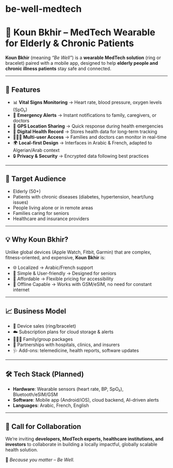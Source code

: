 # be-well-medtech

# 🌿 Koun Bkhir – MedTech Wearable for Elderly & Chronic Patients  

**Koun Bkhir** (meaning *“Be Well”*) is a **wearable MedTech solution** (ring or bracelet) paired with a mobile app, designed to help **elderly people and chronic illness patients** stay safe and connected.  

---

## 🚀 Features  
- 📊 **Vital Signs Monitoring** → Heart rate, blood pressure, oxygen levels (SpO₂)  
- 🔔 **Emergency Alerts** → Instant notifications to family, caregivers, or doctors  
- 📍 **GPS Location Sharing** → Quick response during health emergencies  
- 📒 **Digital Health Record** → Stores health data for long-term tracking  
- 👨‍👩‍👧 **Multi-user Access** → Families and doctors can monitor in real-time  
- 🌍 **Local-first Design** → Interfaces in Arabic & French, adapted to Algerian/Arab context  
- 🔒 **Privacy & Security** → Encrypted data following best practices  

---

## 🎯 Target Audience  
- Elderly (50+)  
- Patients with chronic diseases (diabetes, hypertension, heart/lung issues)  
- People living alone or in remote areas  
- Families caring for seniors  
- Healthcare and insurance providers  

---

## 💡 Why Koun Bkhir?  
Unlike global devices (Apple Watch, Fitbit, Garmin) that are complex, fitness-oriented, and expensive, **Koun Bkhir** is:  
- 🌐 Localized → Arabic/French support  
- 🧩 Simple & User-friendly → Designed for seniors  
- 💸 Affordable → Flexible pricing for accessibility  
- 📶 Offline Capable → Works with GSM/eSIM, no need for constant internet  

---

## 📈 Business Model  
- 💍 Device sales (ring/bracelet)  
- ☁️ Subscription plans for cloud storage & alerts  
- 👨‍👩‍👧 Family/group packages  
- 🏥 Partnerships with hospitals, clinics, and insurers  
- 🩺 Add-ons: telemedicine, health reports, software updates  

---

## 🛠 Tech Stack (Planned)  
- **Hardware**: Wearable sensors (heart rate, BP, SpO₂), Bluetooth/eSIM/GSM  
- **Software**: Mobile app (Android/iOS), cloud backend, AI-driven alerts  
- **Languages**: Arabic, French, English  

---

## 🤝 Call for Collaboration  
We’re inviting **developers, MedTech experts, healthcare institutions, and investors** to collaborate in building a locally impactful, globally scalable health solution.  

📩 *Because you matter – Be Well.*  
